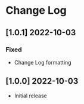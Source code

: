 # Change Log
<!--
### [1.0.0]
### Added
### Changed
### Deprecated
### Removed
### Fixed
### Security
### Updated
-->

<!-- ## [v-inc] ${YEAR4}-${MONTHNUMBER}-${DATE} -->

## [1.0.1] 2022-10-03
### Fixed
- Change Log formatting

## [1.0.0] 2022-10-03
- Initial release
